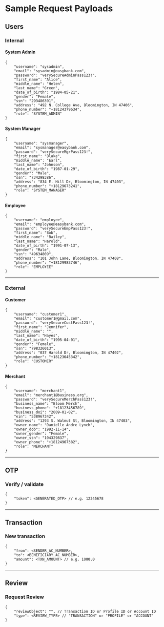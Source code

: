 # Sample Request Payloads

## Users

### Internal

#### System Admin

    {
        "username": "sysadmin",
        "email": "sysadmin@easybank.com",
        "password": "verySecureAdminPass123!",
        "first_name": "Alice",
        "middle_name": "Helen",
        "last_name": "Green",
        "date_of_birth": "1984-05-21",
        "gender": "Female",
        "ssn": "293486301",
        "address": "492 N. College Ave, Bloomington, IN 47406",
        "phone_number": "+18124379634",
        "role": "SYSTEM_ADMIN"
    }

#### System Manager

    {
        "username": "sysmanager",
        "email": "sysmanager@easybank.com",
        "password": "verySecureMgrPass123!",
        "first_name": "Blake",
        "middle_name": "Earl",
        "last_name": "Johnson",
        "date_of_birth": "1987-01-29",
        "gender": "Male",
        "ssn": "734298386",
        "address": "834 E. Hill Dr, Bloomington, IN 47403",
        "phone_number": "+18129673241",
        "role": "SYSTEM_MANAGER"
    }

#### Employee

    {
        "username": "employee",
        "email": "employee@easybank.com",
        "password": "verySecureEmpPass123!",
        "first_name": "Bob",
        "middle_name": "Bailey",
        "last_name": "Harold",
        "date_of_birth": "1991-07-13",
        "gender": "Male",
        "ssn": "49634809",
        "address": "101 John Lane, Bloomington, IN 47408",
        "phone_number": "+18129983746",
        "role": "EMPLOYEE"
    }

---

### External

#### Customer

    {
        "username": "customer1",
        "email": "customer1@gmail.com",
        "password": "verySecureCustPass123!",
        "first_name": "Jennifer",
        "middle_name": "",
        "last_name": "Hayes",
        "date_of_birth": "1995-04-01",
        "gender": "Female",
        "ssn": "798326013",
        "address": "037 Harold Dr, Bloomington, IN 47402",
        "phone_number": "+18123645342",
        "role": "CUSTOMER"
    }

#### Merchant

    {
        "username": "merchant1",
        "email": "merchant1@business.org",
        "password": "verySecureMerchPass123!",
        "business_name": "Bloom Merch",
        "business_phone": "+18123456789",
        "business_doi": "2009-01-02",
        "ein": "538967342",
        "address": "1293 S. Walnut St, Bloomington, IN 47403",
        "owner_name": "Danielle Andre Lynch",
        "owner_dob": "1992-11-14",
        "owner_gender": "Female",
        "owner_ssn": "104329837",
        "owner_phone": "+18124967382",
        "role": "MERCHANT"
    }

---

## OTP

### Verify / validate

    {
        "token": <GENERATED_OTP> // e.g. 12345678
    }

---

## Transaction

### New transaction

    {
        "from": <SENDER_AC_NUMBER>,
        "to": <BENEFICIARY_AC_NUMBER>,
        "amount": <TXN_AMOUNT> // e.g. 1000.0
    }

---

## Review

### Request Review

    {
        "reviewObject": "", // Transaction ID or Profile ID or Account ID
        "type": <REVIEW_TYPE> // "TRANSACTION" or "PROFILE" or "ACCOUNT"
    }
